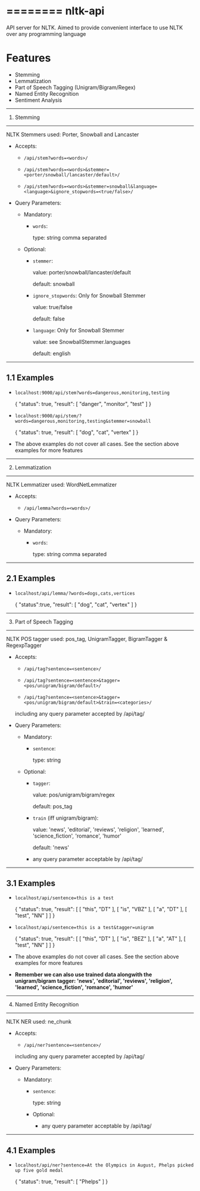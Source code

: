 ========
nltk-api
========

API server for NLTK. Aimed to provide convenient interface to use NLTK over
any programming language

Features
========
* Stemming
* Lemmatization
* Part of Speech Tagging (Unigram/Bigram/Regex)
* Named Entity Recognition
* Sentiment Analysis

------------
1. Stemming
------------

NLTK Stemmers used: Porter, Snowball and Lancaster

* Accepts:

  * `/api/stem?words=<words>/`

  * `/api/stem?words=<words>&stemmer=<porter/snowball/lancaster/default>/`

  * `/api/stem?words=<words>&stemmer=snowball&language=<language>&ignore_stopwords=<true/false>/`

* Query Parameters:

  * Mandatory:
      * `words`:

          type: string comma separated
  * Optional:
      * `stemmer`:

          value: porter/snowball/lancaster/default

          default: snowball

      * `ignore_stopwords`: Only for Snowball Stemmer

           value: true/false

           default: false

      * `language`: Only for Snowball Stemmer

           value: see SnowballStemmer.languages

           default: english

------------
1.1 Examples
------------

* `localhost:9000/api/stem?words=dangerous,monitoring,testing`

    {
        "status": true,
        "result": [
            "danger",
            "monitor",
            "test"
        ]
   }

* `localhost:9000/api/stem/?words=dangerous,monitoring,testing&stemmer=snowball`

    {
        "status": true,
        "result": [
            "dog",
            "cat",
            "vertex"
        ]
    }

* The above examples do not cover all cases. See the section above examples
  for more features

----------------
2. Lemmatization
----------------

NLTK Lemmatizer used: WordNetLemmatizer

* Accepts:

  * `/api/lemma?words=<words>/`

* Query Parameters:
   * Mandatory:
       * `words`:

           type: string comma separated

------------
2.1 Examples
------------
* `localhost/api/lemma/?words=dogs,cats,vertices`

    {
        "status":true,
        "result": [
            "dog",
            "cat",
            "vertex"
        ]
    }

-------------------------
3. Part of Speech Tagging
-------------------------

NLTK POS tagger used: pos_tag, UnigramTagger, BigramTagger & RegexpTagger

* Accepts:

  * `/api/tag?sentence=<sentence>/`

  * `/api/tag?sentence=<sentence>&tagger=<pos/unigram/bigram/default>/`

  * `/api/tag?sentence=<sentence>&tagger=<pos/unigram/bigram/default>&train=<categories>/`

  including any query parameter accepted by /api/tag/

* Query Parameters:

  * Mandatory:
      * `sentence`:

          type: string

  * Optional:

      * `tagger`:

          value: pos/unigram/bigram/regex

          default: pos_tag

      * `train` (iff unigram/bigram):

          value: 'news', 'editorial', 'reviews', 'religion',
                 'learned', 'science_fiction', 'romance', 'humor'

          default: 'news'

      * any query parameter acceptable by /api/tag/

------------
3.1 Examples
------------
* `localhost/api/sentence=this is a test`

    {
        "status": true,
        "result": [
            [
                "this",
                "DT"
            ],
            [
                "is",
                "VBZ"
            ],
            [
                "a",
                "DT"
            ],
            [
                "test",
                "NN"
            ]
        ]
    }

* `localhost/api/sentence=this is a test&tagger=unigram`

    {
        "status": true,
        "result": [
            [
                "this",
                "DT"
            ],
            [
                "is",
                "BEZ"
            ],
            [
                "a",
                "AT"
            ],
            [
                "test",
                "NN"
            ]
        ]
    }

* The above examples do not cover all cases. See the section above examples
  for more features
* **Remember we can also use trained data alongwith the unigram/bigram tagger:
    'news', 'editorial', 'reviews', 'religion', 'learned', 'science_fiction', 'romance', 'humor'**

---------------------------
4. Named Entity Recognition
---------------------------

NLTK NER used: ne_chunk

* Accepts:

  * `/api/ner?sentence=<sentence>/`

  including any query parameter accepted by /api/tag/

* Query Parameters:

  * Mandatory:
      * `sentence`:

          type: string

      * Optional:

          * any query parameter acceptable by /api/tag/

------------
4.1 Examples
------------

* `localhost/api/ner?sentence=At the Olympics in August, Phelps picked up five gold medal`

    {
        "status": true,
        "result": [
            "Phelps"
        ]
    }
